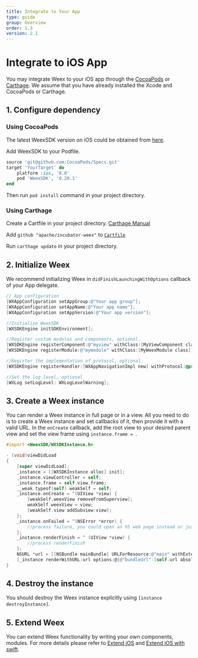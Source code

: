 ```yaml
---
title: Integrate to Your App
type: guide
group: Overview
order: 1.3
version: 2.1
---
```


<!-- toc -->

# Integrate to iOS App

You may integrate Weex to your iOS app through the [CocoaPods](https://cocoapods.org/) or [Carthage](https://github.com/Carthage/Carthage). We assume that you have already installed the Xcode and CocoaPods or Carthage.

## 1. Configure dependency 

### Using CocoaPods

The latest WeexSDK version on iOS could be obtained from [here](https://cocoapods.org/pods/WeexSDK).

Add WeexSDK to your Podfile.

```ruby
source 'git@github.com:CocoaPods/Specs.git'
target 'YourTarget' do
    platform :ios, '8.0'
    pod 'WeexSDK', '0.20.1'
end
```

Then run `pod install` command in your project directory.
	
### Using Carthage

Create a Cartfile in your project directory. [Carthage Manual](https://github.com/Carthage/Carthage#adding-frameworks-to-an-application)

Add `github "apache/incubator-weex"` to [`Cartfile`](https://github.com/Carthage/Carthage/blob/master/Documentation/Artifacts.md#cartfile)

Run `carthage update` in your project directory.

## 2. Initialize Weex

We recommend initializing Weex in `didFinishLaunchingWithOptions` callback of your App delegate.

```Objective-C
// App configuration
[WXAppConfiguration setAppGroup:@"Your app group"];
[WXAppConfiguration setAppName:@"Your app name"];
[WXAppConfiguration setAppVersion:@"Your app version"];

//Initialize WeexSDK
[WXSDKEngine initSDKEnvironment];

//Register custom modules and components, optional.
[WXSDKEngine registerComponent:@"myview" withClass:[MyViewComponent class]];
[WXSDKEngine registerModule:@"mymodule" withClass:[MyWeexModule class]];

//Register the implementation of protocol, optional.
[WXSDKEngine registerHandler:[WXAppNavigationImpl new] withProtocol:@protocol(WXNavigationProtocol)];

//Set the log level, optional
[WXLog setLogLevel: WXLogLevelWarning];
```

## 3. Create a Weex instance

You can render a Weex instance in full page or in a view. All you need to do is to create a Weex instance and set callbacks of it, then provide it with a valid URL. In the `onCreate` callback, add the root view to your desired parent view and set the view frame using `instance.frame = `.

```Objective-C
#import <WeexSDK/WXSDKInstance.h>

- (void)viewDidLoad
{
    [super viewDidLoad];
    _instance = [[WXSDKInstance alloc] init];
    _instance.viewController = self;
    _instance.frame = self.view.frame;
    __weak typeof(self) weakSelf = self;
    _instance.onCreate = ^(UIView *view) {
        [weakSelf.weexView removeFromSuperview];
        weakSelf.weexView = view;
        [weakSelf.view addSubview:view];
    };
    _instance.onFailed = ^(NSError *error) {
        //process failure, you could open an h5 web page instead or just show the error.
    };
    _instance.renderFinish = ^ (UIView *view) {
        //process renderFinish
    };
    NSURL *url = [[NSBundle mainBundle] URLForResource:@"main" withExtension:@"js"];
    [_instance renderWithURL:url options:@{@"bundleUrl":[self.url absoluteString]} data:nil];
}
```

## 4. Destroy the instance

You should destroy the Weex instance explicitly using `[instance destroyInstance]`.

## 5. Extend Weex

You can extend Weex functionality by writing your own components, modules. For more details please refer to [Extend iOS](../extend/extend-ios.html) and [Extend iOS with swift](../extend/extend-ios-with-swift.html).
